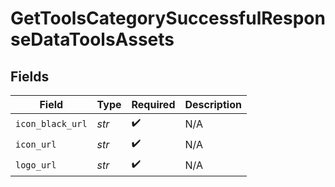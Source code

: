 # GetToolsCategorySuccessfulResponseDataToolsAssets


## Fields

| Field              | Type               | Required           | Description        |
| ------------------ | ------------------ | ------------------ | ------------------ |
| `icon_black_url`   | *str*              | :heavy_check_mark: | N/A                |
| `icon_url`         | *str*              | :heavy_check_mark: | N/A                |
| `logo_url`         | *str*              | :heavy_check_mark: | N/A                |